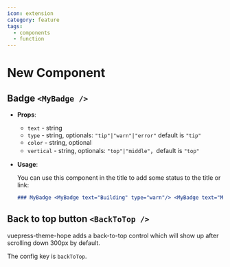 ```yaml
---
icon: extension
category: feature
tags:
  - components
  - function
---
```


# New Component

## Badge `<MyBadge />`

- **Props**:

  - `text` - string
  - `type` - string, optionals: `"tip"|"warn"|"error"` default is `"tip"`
  - `color` - string, optional
  - `vertical` - string, optionals: `"top"|"middle"`，default is `"top"`

- **Usage**:

  You can use this component in the title to add some status to the title or link:

  ```md
  ### MyBadge <MyBadge text="Building" type="warn"/> <MyBadge text="MrHope" color="grey" />
  ```

## Back to top button `<BackToTop />` <MyBadge text="Support page config" />

vuepress-theme-hope adds a back-to-top control which will show up after scrolling down 300px by default.

The config key is `backToTop`.
